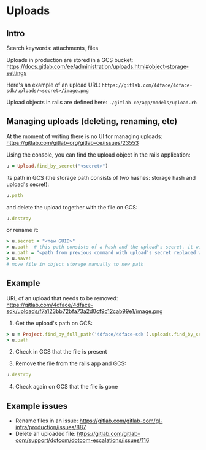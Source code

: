 # Uploads #

## Intro ##

Search keywords: attachments, files

Uploads in production are stored in a GCS bucket: https://docs.gitlab.com/ee/administration/uploads.html#object-storage-settings

Here's an example of an upload URL: `https://gitlab.com/4dface/4dface-sdk/uploads/<secret>/image.png`

Upload objects in rails are defined here: `./gitlab-ce/app/models/upload.rb`

## Managing uploads (deleting, renaming, etc) ##

At the moment of writing there is no UI for managing uploads: https://gitlab.com/gitlab-org/gitlab-ce/issues/23553

Using the console, you can find the upload object in the rails application:
```ruby
u = Upload.find_by_secret("<secret>")
```

its path in GCS (the storage path consists of two hashes: storage hash and upload's secret):
```ruby
u.path
```

and delete the upload together with the file on GCS:
```ruby
u.destroy
```

or rename it:
```ruby
> u.secret = "<new GUID>"
> u.path  # this path consists of a hash and the upload's secret, it will be used in the next command
> u.path = "<path from previous command with upload's secret replaced with the newly generated secret>"
> u.save!
# move file in object storage manually to new path
```

## Example ##

URL of an upload that needs to be removed: https://gitlab.com/4dface/4dface-sdk/uploads/f7a123bb72bfa73a2d0cf9c12cab99e1/image.png

1. Get the upload's path on GCS:
```ruby
> u = Project.find_by_full_path('4dface/4dface-sdk').uploads.find_by_secret("f7a123bb72bfa73a2d0cf9c12cab99e1")
> u.path
```

2. Check in GCS that the file is present

3. Remove the file from the rails app and GCS:
```ruby
u.destroy
```

4. Check again on GCS that the file is gone


## Example issues ##

- Rename files in an issue: https://gitlab.com/gitlab-com/gl-infra/production/issues/887
- Delete an uploaded file: https://gitlab.com/gitlab-com/support/dotcom/dotcom-escalations/issues/116
